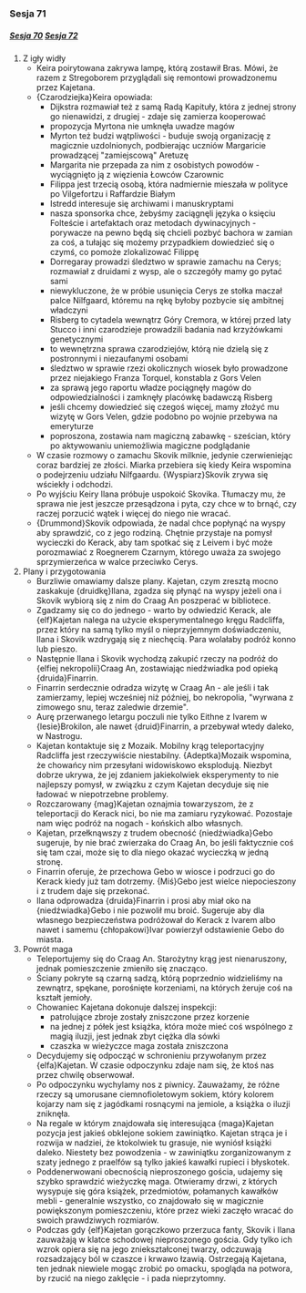 ### Sesja 71
##### [Sesja 70](#sesja-070) [Sesja 72](#sesja-072)
1. Z igły widły
    - Keira poirytowana zakrywa lampę, którą zostawił Bras. Mówi, że razem z Stregoborem przyglądali się remontowi prowadzonemu przez Kajetana.
    - {Czarodziejka}Keira opowiada:
        - Dijkstra rozmawiał też z samą Radą Kapituły, która z jednej strony go nienawidzi, z drugiej - zdaje się zamierza kooperować
        - propozycja Myrtona nie umknęła uwadze magów
        - Myrton też budzi wątpliwości - buduje swoją organizację z magicznie uzdolnionych, podbierając uczniów Margaricie prowadzącej "zamiejscową" Aretuzę
        - Margarita nie przepada za nim z osobistych powodów - wyciągnięto ją z więzienia Łowców Czarownic
        - Filippa jest trzecią osobą, która nadmiernie mieszała w polityce po Vilgefortzu i Raffardzie Białym
        - Istredd interesuje się archiwami i manuskryptami
        - nasza sponsorka chce, żebyśmy zaciągnęli języka o księciu Folteście i artefaktach oraz metodach dywinacyjnych - porywacze na pewno będą się chcieli pozbyć bachora w zamian za coś, a tułając się możemy przypadkiem dowiedzieć się o czymś, co pomoże zlokalizować Filippę
        - Dorregaray prowadzi śledztwo w sprawie zamachu na Cerys; rozmawiał z druidami z wysp, ale o szczegóły mamy go pytać sami
        - niewykluczone, że w próbie usunięcia Cerys ze stołka maczał palce Nilfgaard, któremu na rękę byłoby pozbycie się ambitnej władczyni
        - Risberg to cytadela wewnątrz Góry Cremora, w której przed laty Stucco i inni czarodzieje prowadzili badania nad krzyżówkami genetycznymi
        - to wewnętrzna sprawa czarodziejów, którą nie dzielą się z postronnymi i niezaufanymi osobami
        - śledztwo w sprawie rzezi okolicznych wiosek było prowadzone przez niejakiego Franza Torquel, konstabla z Gors Velen
        - za sprawą jego raportu władze pociągnęły magów do odpowiedzialności i zamknęły placówkę badawczą Risberg
        - jeśli chcemy dowiedzieć się czegoś więcej, mamy złożyć mu wizytę w Gors Velen, gdzie podobno po wojnie przebywa na emeryturze
        - poproszona, zostawia nam magiczną zabawkę - sześcian, który po aktywowaniu uniemożliwia magiczne podglądanie
    - W czasie rozmowy o zamachu Skovik milknie, jedynie czerwieniejąc coraz bardziej ze złości. Miarka przebiera się kiedy Keira wspomina o podejrzeniu udziału Nilfgaardu. {Wyspiarz}Skovik zrywa się wściekły i odchodzi.
    - Po wyjściu Keiry Ilana próbuje uspokoić Skovika. Tłumaczy mu, że sprawa nie jest jeszcze przesądzona i pyta, czy chce w to brnąć, czy raczej porzucić wątek i więcej do niego nie wracać.
    - {Drummond}Skovik odpowiada, że nadal chce popłynąć na wyspy aby sprawdzić, co z jego rodziną. Chętnie przystaje na pomysł wycieczki do Kerack, aby tam spotkać się z Leivem i być może porozmawiać z Roegnerem Czarnym, którego uważa za swojego sprzymierzeńca w walce przeciwko Cerys.
2. Plany i przygotowania 
    - Burzliwie omawiamy dalsze plany. Kajetan, czym zresztą mocno zaskakuje {druidkę}Ilana, zgadza się płynąć na wyspy jeżeli ona i Skovik wybiorą się z nim do Craag An poszperać w bibliotece.
    - Zgadzamy się co do jednego - warto by odwiedzić Kerack, ale {elf}Kajetan nalega na użycie eksperymentalnego kręgu Radcliffa, przez który na samą tylko myśl o nieprzyjemnym doświadczeniu, Ilana i Skovik wzdrygają się z niechęcią. Para wolałaby podróż konno lub pieszo.
    - Następnie Ilana i Skovik wychodzą zakupić rzeczy na podróż do {elfiej nekropolii}Craag An, zostawiając niedźwiadka pod opieką {druida}Finarrin.
    - Finarrin serdecznie odradza wizytę w Craag An - ale jeśli i tak zamierzamy, lepiej wcześniej niż później, bo nekropolia, "wyrwana z zimowego snu, teraz zaledwie drzemie".
    - Aurę przerwanego letargu poczuli nie tylko Eithne z Ivarem w {lesie}Brokilon, ale nawet {druid}Finarrin, a przebywał wtedy daleko, w Nastrogu.
    - Kajetan kontaktuje się z Mozaik. Mobilny krąg teleportacyjny Radcliffa jest rzeczywiście niestabilny. {Adeptka}Mozaik wspomina, że chowańcy nim przesyłani widowiskowo eksplodują. Niezbyt dobrze ukrywa, że jej zdaniem jakiekolwiek eksperymenty to nie najlepszy pomysł, w związku z czym Kajetan decyduje się nie ładować w niepotrzebne problemy.
    - Rozczarowany {mag}Kajetan oznajmia towarzyszom, że z teleportacji do Kerack nici, bo nie ma zamiaru ryzykować. Pozostaje nam więc podróż na nogach - końskich albo własnych.
    - Kajetan, przełknąwszy z trudem obecność {niedźwiadka}Gebo sugeruje, by nie brać zwierzaka do Craag An, bo jeśli faktycznie coś się tam czai, może się to dla niego okazać wycieczką w jedną stronę.
    - Finarrin oferuje, że przechowa Gebo w wiosce i podrzuci go do Kerack kiedy już tam dotrzemy. {Miś}Gebo jest wielce niepocieszony i z trudem daje się przekonać. 
    - Ilana odprowadza {druida}Finarrin i prosi aby miał oko na {niedźwiadka}Gebo i nie pozwolił mu broić. Sugeruje aby dla własnego bezpieczeństwa podróżował do Kerack z Ivarem albo nawet i samemu {chłopakowi}Ivar powierzył odstawienie Gebo do miasta.
3. Powrót maga
    - Teleportujemy się do Craag An. Starożytny krąg jest nienaruszony, jednak pomieszczenie zmieniło się znacząco.
    - Ściany pokryte są czarną sadzą, którą poprzednio widzieliśmy na zewnątrz, spękane, porośnięte korzeniami, na których żeruje coś na kształt jemioły.
    - Chowaniec Kajetana dokonuje dalszej inspekcji:
        - patrolujące zbroje zostały zniszczone przez korzenie
        - na jednej z półek jest książka, która może mieć coś wspólnego z magią iluzji, jest jednak zbyt ciężka dla sówki
        - czaszka w wieżyczce maga została zniszczona
    - Decydujemy się odpocząć w schronieniu przywołanym przez {elfa}Kajetan. W czasie odpoczynku zdaje nam się, że ktoś nas przez chwilę obserwował.
    - Po odpoczynku wychylamy nos z piwnicy. Zauważamy, że różne rzeczy są umorusane ciemnofioletowym sokiem, który kolorem kojarzy nam się z jagódkami rosnącymi na jemiole, a książka o iluzji zniknęła.
    - Na regale w którym znajdowała się interesująca {maga}Kajetan pozycja jest jakieś obklejone sokiem zawiniątko. Kajetan strąca je i rozwija w nadziei, że ktokolwiek tu grasuje, nie wyniósł książki daleko. Niestety bez powodzenia - w zawiniątku zorganizowanym z szaty jednego z praelfów są tylko jakieś kawałki rupieci i błyskotek.
    - Poddenerwowani obecnością nieproszonego gościa, udajemy się szybko sprawdzić wieżyczkę maga. Otwieramy drzwi, z których wysypuje się góra książek, przedmiotów, połamanych kawałków mebli - generalnie wszystko, co znajdowało się w magicznie powiększonym pomieszczeniu, które przez wieki zaczęło wracać do swoich prawdziwych rozmiarów.
    - Podczas gdy {elf}Kajetan gorączkowo przerzuca fanty, Skovik i Ilana zauważają w klatce schodowej nieproszonego gościa. Gdy tylko ich wzrok opiera się na jego zniekształconej twarzy, odczuwają rozsadzający ból w czaszce i krwawo łzawią. Ostrzegają Kajetana, ten jednak niewiele mogąc zrobić po omacku, spogląda na potwora, by rzucić na niego zaklęcie - i pada nieprzytomny.